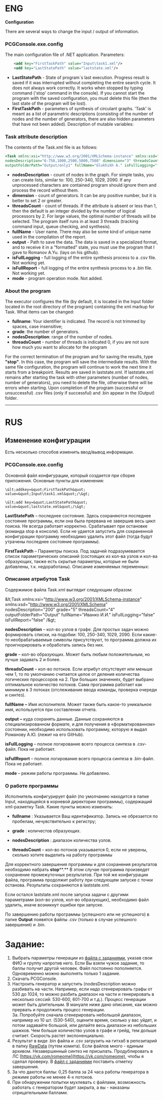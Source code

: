# ENG    
**Configuration**      

There are several ways to change the input / output of information.

### PCGConsole.exe.config
The main configuration file of .NET application. Parameters:
```xml
    <add key="FirstTaskPath" value="Input\task1.xml"/>
    <add key="LastStatePath" value="laststate.xml"/>
```

* **LastStatePath** - State of program`s last execution. Progress result is saved if it was interrupted without completing the entire search cycle. It does not always work correctly. It works when stopped by typing command ('stop' command in the console). If you cannot start the program with the saved configuration, you must delete this file (then the last state of the program will be lost).
* **FirstTaskPath** - parameters of synthesis of circulant graphs. 'Task' is meant as a list of parametric descriptions (consisting of the number of nodes and the number of generators, there are also hidden parameters that have not been added). Description of mutable variables:

### Task attribute description
The contents of the Task.xml file is as follows:
```xml
<Task xmlns:xsi="http://www.w3.org/2001/XMLSchema-instance" xmlns:xsd="http://www.w3.org/2001/XMLSchema" 
nodesDescription="6-750,1000,2500,5000,7500" dimension="3" threadsCount="6" 
outputFolderPath="Output/only1" fullName="Glukhikh A." isFullLogging="false" isFullReport="false" />
```

* **nodesDescription** - count of nodes in the graph. For simple tasks, you can create lists, similar to: 100, 250-340, 1029, 2090. If any unprocessed characters are contained program should ignore them and process the record without them.
* **dimension** - count of generators. It can be any positive number, but it is better to set 2 or greater.
* **threadsCount** - count of threads. If the attribute is absent or less than 1, then the default is an integer divided by the number of logical processors by 2. For large values, the optimal number of threads will be selected. The program itself runs in at least 3 threads (tracking command input, queue checking, and synthesis).
* **fullName** - User name. There may also be some kind of unique name used in the compilation of the report.
* **output** - Path to save the data. The data is saved in a specialized format, and to receive it in a “formatted” state, you must use the program that I gave to Romanov A.Yu. (lays on his github).
* **isFullLogging** - full logging of the entire synthesis process to a .csv file. Not working yet.
* **isFullReport** - full logging of the entire synthesis process to a .bin file. Not working yet.
* **mode** - program operation mode. Not added.

### About the program
The executor configures the file (by default, it is located in the Input folder located in the root directory of the program) containing the xml markup for Task. What items can be changed:

* **fullname**: Your identifier is indicated. The record is not trimmed by spaces, case insensitive;
* **grade**: the number of generators.
* **nodesDescription**: range of the number of nodes.
* **threadsCount** - number of threads is indicated 0, if you are not sure how much you want to allocate for the program

For the correct termination of the program and for saving the results, type **"stop"**. 
In this case, the program will save the intermediate results. With the same file configuration, the program will continue to work the next time it starts from a breakpoint. Results are saved in laststate.xml.
If laststate.xml remains after starting the task with other parameters (number of nodes, number of generators), you need to delete the file, otherwise there will be errors when starting.
Upon completion of the program (successful or unsuccessful) .csv files (only if successful) and .bin appear in the  (Output) folder.

***
# RUS

## Изменение конфигурации

Есть несколько способов изменить ввод/вывод информации.

### PCGConsole.exe.config

Основной файл конфигурации, который создается при сборке приложения. Основные пункты для изменения:

    \&lt;addkey=&quot;FirstTaskPath&quot; value=&quot;Input\task1.xml&quot;/\&gt;

    \&lt;add key=&quot;LastStatePath&quot; value=&quot;laststate.xml&quot;/\&gt;

**LastStatePath** – последнее состояние. Здесь сохраняются последнее состояние программы, если она была прервана не завершив весь цикл поиска. Не всегда работает корректно. Срабатывает при остановке (команда stop в консоли). Если не удается запустить для сохраненной конфигурации программу необходимо удалить этот файл (тогда будут утрачены последнее состояние программы).

**FirstTaskPath** – Параметры поиска. Под задачей подразумевается список параметрических описаний (состоящих из кол-ва узлов и кол-ва образующих, также есть скрытые параметры, которые не были добавлены, т.к. недоработаны). Описание изменяемых переменных:

### Описание атрибутов Task

Содержимое файла Task.xml выглядит следующим образом:

\&lt;Task xmlns:xsi=&quot;http://www.w3.org/2001/XMLSchema-instance&quot; xmlns:xsd=&quot;http://www.w3.org/2001/XMLSchema&quot; nodesDescription=&quot;200&quot; grade=&quot;5&quot; threadsCount=&quot;4&quot; outputFolderPath=&quot;Output&quot; fullName=&quot;Иванко И.И.&quot; isFullLogging=&quot;false&quot; isFullReport=&quot;false&quot; /\&gt;

**nodesDescription** – кол-во узлов в графе. Для простых задач можно формировать списки, на подобии: 100, 250-340, 1029, 2090. Если какие-то необрабатываемые символы присутствуют, то программа должна их проигнорировать и обработать запись без них.

**grade** – кол-во образующих. Может быть любым положительным, но лучше задавать 2 и более.

**threadsCount** – кол-во потоков. Если атрибут отсутствует или меньше чем 1, то по умолчанию считается целое от деления количества логических процессоров на 2. При больших значениях, будет выбрано оптимальное количество потоков. Сама программа работает как минимум в 3 потоках (отслеживание ввода команды, проверка очереди и синтез).

**fullName**  **–** Имя исполнителя. Может также быть какое-то уникальное имя, используется при составлении отчета.

**output**  **–** куда сохранять данные. Данные сохраняются в специализированном формате, и для получения в «форматированном» состоянии, необходимо использовать программу, которую я выдал Романову А.Ю. (лежит на его GitHub).

**isFullLogging** – полное логирование всего процесса синтеза в .csv-файл. Пока не работает.

**isFullReport** – полное логирование всего процесса синтеза в .bin-файл. Пока не работает.

**mode** – режим работы программы. Не добавлено.

### О работе программы

Исполнитель конфигурирует файл (по умолчанию находится в папке Input, находящейся в корневой директории программы), содержащий xml-разметку Task. Какие пункты можно изменить:

- **fullname** : Указывается Ваш идентификатор. Запись не обрезается по пробелам, нечувствительно к регистру;

- **grade** : количестов образующих.

- **nodesDescription** : диапазон количества узлов.

- **threadsCount** – кол-во потоков указывается 0, если не уверены, сколько хотите выделить на работу программы

Для корректного завершения программы и для сохранения результатов необходимо набрать **stop****.** В этом случае программа произведет сохранение промежуточных результатов. При той же конфигурации файла, программа продолжит работу при следующем запуске с точки останова. Результаты сохраняются в laststate.xml.

Если остался laststate.xml после запуска задачи с другими параметрами (кол-во узлов, кол-во образующих), необходимо файл удалить, иначе возникнут ошибки при запуске.

По завершению работы программы (успешного или не успешного) в папке **Output** появятся файлы  .csv (только в случае успешного завершения) и .bin.      
# Задание:

1. Выбрать параметры генерации из [файла с заданиями](https://docs.google.com/spreadsheets/d/10N8XH53xGTVuzbEtp1AKWbubBUpvprfqvThP8Bm6G_Y/edit?usp=sharing), указав свои ФИО и группу напротив него. Если Вы взяли чужое задание, то баллы получит другой человек. Файл постоянно пополняется. Одновременно можно выполнять только 1 задание.
2. Скачать PCGConsole.
3. Настроить генератор и запустить (nodesDescription можно разбивать на части. Например, если надо сгенерировать графы от 530 до 1024, то можно разбить диапазон на части и генерировать в несколько сессий: 530-600, 601-700 и т.д.). Процесс генерации может быть длительным. В мануале ниже дано описание, как можно прервать и продолжить процесс генерации.        
3а. Попробуйте сначала сгенерировать небольшой диапазон, например из 10 шт. (530-540), оцените время, сколько у вас уйдет, и потом задавайте большой, или делайте весь диапазон из небольших шажков. Чем больше количество узлов в графе и грейд, тем дольше считает. Скорость растет экспоненциально.
4. Результат в виде .bin файла и .csv загрузить на гитхаб в репозитарий в папку [RawData](https://github.com/RomeoMe5/circulantGraphs/tree/master/PCG_Console/RawData) (путем комита). Если файлов много - единым архивом. Незавершенный синтез не присылать. Продублировать в ЛС [https://vk.com/romeome](https://vk.com/romeome), чтобы я сделал проверку. В [файл с заданиями](https://docs.google.com/spreadsheets/d/10N8XH53xGTVuzbEtp1AKWbubBUpvprfqvThP8Bm6G_Y/edit?usp=sharing) поставить отметку завершения.
5. За что даются баллы: 0,25 балла за 24 часа работы генератора в режиме работы не менее 4-х потоков.
6. При обнаружении попытки мухлевать с файлами, возможность работать с генератором будет закрыта, а вы - наказаны отрицательными баллами.
